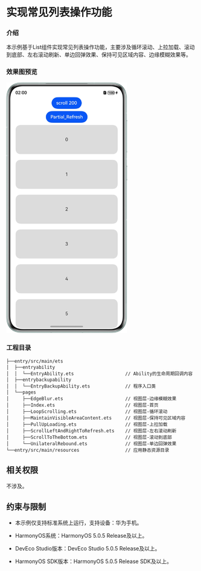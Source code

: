 # 实现常见列表操作功能

### 介绍

本示例基于List组件实现常见列表操作功能，主要涉及循环滚动、上拉加载、滚动到底部、左右滚动刷新、单边回弹效果、保持可见区域内容、边缘模糊效果等。


### 效果图预览
<img src='./screenshots/device/effect.jpg' width='320'>

### 工程目录
```
├──entry/src/main/ets
│  ├──entryability
│  │  └──EntryAbility.ets                   // Ability的生命周期回调内容
│  ├──entrybackupability
│  │  └──EntryBackupAbility.ets             // 程序入口类
│  └──pages 
│     ├──EdgeBlur.ets                       // 视图层-边缘模糊效果
│     ├──Index.ets                          // 视图层-首页
│     ├──LoopScrolling.ets                  // 视图层-循环滚动
│     ├──MaintainVisibleAreaContent.ets     // 视图层-保持可见区域内容
│     ├──PullUpLoading.ets                  // 视图层-上拉加载
│     ├──ScrollLeftAndRightToRefresh.ets    // 视图层-左右滚动刷新
│     ├──ScrollToTheBottom.ets              // 视图层-滚动到底部
│     └──UnilateralRebound.ets              // 视图层-单边回弹效果
└──entry/src/main/resources                 // 应用静态资源目录
```

## 相关权限

不涉及。

## 约束与限制

* 本示例仅支持标准系统上运行，支持设备：华为手机。

* HarmonyOS系统：HarmonyOS 5.0.5 Release及以上。

* DevEco Studio版本：DevEco Studio 5.0.5 Release及以上。

* HarmonyOS SDK版本：HarmonyOS 5.0.5 Release SDK及以上。